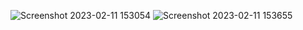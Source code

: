 ![Screenshot 2023-02-11 153054](https://user-images.githubusercontent.com/117704220/218252446-87529511-9d9c-4e64-b4c4-b9367350510c.png)
![Screenshot 2023-02-11 153655](https://user-images.githubusercontent.com/117704220/218252479-7a36819f-0dc0-4411-b513-e3262af84a67.png)
